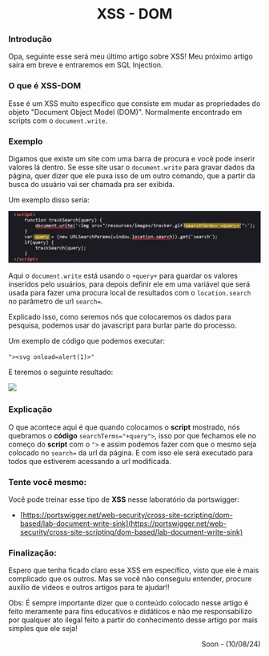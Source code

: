 <h1 align="center">XSS - DOM</h1>

### Introdução

Opa, seguinte esse será meu último artigo sobre XSS! Meu próximo artigo saíra em breve e entraremos em SQL Injection.

### O que é XSS-DOM

Esse é um XSS muito específico que consiste em mudar as propriedades do objeto "Document Object Model (DOM)". Normalmente encontrado em scripts com o ```document.write```.

### Exemplo

Digamos que existe um site com uma barra de procura e você pode inserir valores lá dentro. Se esse site usar o ```document.write``` para gravar dados da página, quer dizer que ele puxa isso de um outro comando, que a partir da busca do usuário vai ser chamada pra ser exibida.

Um exemplo disso seria: 

<img src="Imagens/XSS - DOM/ex01.png"></img>

Aqui o ```document.write``` está usando o ```+query+``` para guardar os valores inseridos pelo usuários, para depois definir ele em uma variável que será usada para fazer uma procura local de resultados com o ```location.search``` no parâmetro de url ```search=```. 

Explicado isso, como seremos nós que colocaremos os dados para pesquisa, podemos usar do javascript para burlar parte do processo.

Um exemplo de código que podemos executar:

```"><svg onload=alert(1)>"```

E teremos o seguinte resultado: 

<img src="Imagens/XSS - DOM/ex02.png"></img>

### Explicação

O que acontece aqui é que quando colocamos o **script** mostrado, nós quebramos o **código** ```searchTerms="+query">```, isso por que fechamos ele no começo do **script** com o ```">``` e assim podemos fazer com que o mesmo seja colocado no ```search=``` da url da página. E com isso ele será executado para todos que estiverem acessando a url modificada.

### Tente você mesmo:

Você pode treinar esse tipo de **XSS** nesse laboratório da portswigger:

- [https://portswigger.net/web-security/cross-site-scripting/dom-based/lab-document-write-sink](https://portswigger.net/web-security/cross-site-scripting/dom-based/lab-document-write-sink)

### Finalização:

Espero que tenha ficado claro esse XSS em específico, visto que ele é mais complicado que os outros. Mas se você não conseguiu entender, procure auxílio de videos e outros artigos para te ajudar!! 


Obs: É sempre importante dizer que o conteúdo colocado nesse artigo é feito meramente para fins educativos e didáticos e não me responsabilizo por qualquer ato ilegal feito a partir do conhecimento desse artigo por mais simples que ele seja!

<p align="right">Soon - (10/08/24)</p>
